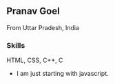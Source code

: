 ## Pranav Goel
From Uttar Pradesh, India

### Skills
HTML, CSS, C++, C
- I am just starting with javascript.